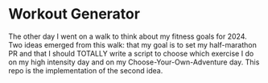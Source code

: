 # Workout Generator

The other day I went on a walk to think about my fitness goals for 2024. Two ideas emerged from this walk: that my goal is to set my half-marathon PR and that I should TOTALLY write a script to choose which exercise I do on my high intensity day and on my Choose-Your-Own-Adventure day. This repo is the implementation of the second idea.
